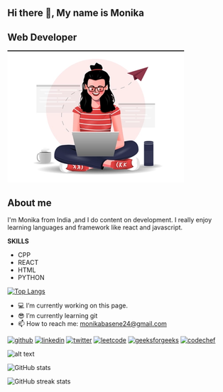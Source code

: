 ## Hi there 👋, My name is Monika 
## Web Developer
![Web Developer](https://github.com/Monika3002/Monika3002/blob/main/Screenshot%20(246).png)

## About me
I'm Monika from India ,and I do content on development. I really enjoy learning languages and framework like react and javascript.

**SKILLS**
+ CPP
+ REACT
+ HTML
+ PYTHON 

[![Top Langs](https://github-readme-stats.vercel.app/api/top-langs/?username=Monika3002&layout=compact)](https://github.com/Monika3002/github-readme-stats)

- 💻 I’m currently working on this page. 
- 😎 I’m currently learning git 
- 📫 How to reach me: monikabasene24@gmail.com 


[<img src='https://cdn.jsdelivr.net/npm/simple-icons@3.0.1/icons/github.svg' alt='github' height='40'>](https://github.com/Monika3002)  [<img src='https://cdn.jsdelivr.net/npm/simple-icons@3.0.1/icons/linkedin.svg' alt='linkedin' height='40'>](https://www.linkedin.com/in/https://www.linkedin.com/in/monika-basene/)  [<img src='https://cdn.jsdelivr.net/npm/simple-icons@3.0.1/icons/twitter.svg' alt='twitter' height='40'>](https://twitter.com/@basene_monika)  [<img src='https://cdn.jsdelivr.net/npm/simple-icons@3.0.1/icons/leetcode.svg' alt='leetcode' height='40'>](https://leetcode.com/monika3002/)  [<img src='https://cdn.jsdelivr.net/npm/simple-icons@3.0.1/icons/geeksforgeeks.svg' alt='geeksforgeeks' height='40'>](https://auth.geeksforgeeks.org/user/monika2b1ux/)  [<img src='https://cdn.jsdelivr.net/npm/simple-icons@3.0.1/icons/codechef.svg' alt='codechef' height='40'>](https://www.codechef.com/users/moni_24_s)  

![alt text]([https://github.com/Monika3002/Monika3002/blob/main/Screenshot%20(246).png](https://github.com/Monika3002/Monika3002/blob/main/192114009-0830321a-d227-4a4d-8411-6c03b54d7ce6.png))


![GitHub stats](https://github-readme-stats.vercel.app/api?username=Monika3002&show_icons=true)  

![GitHub streak stats](https://streak-stats.demolab.com/?user=Monika3002)  

